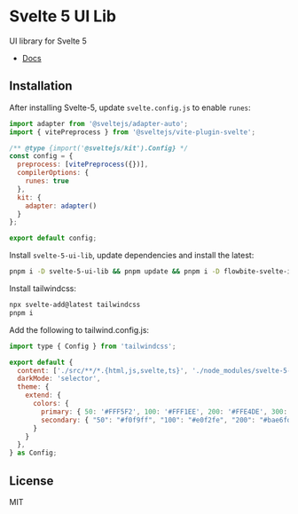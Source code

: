 # Svelte 5 UI Lib

UI library for Svelte 5

- [Docs](https://svelte-5-ui-lib.codewithshin.com/)

## Installation

After installing Svelte-5, update `svelte.config.js` to enable `runes`:

```js
import adapter from '@sveltejs/adapter-auto';
import { vitePreprocess } from '@sveltejs/vite-plugin-svelte';

/** @type {import('@sveltejs/kit').Config} */
const config = {
  preprocess: [vitePreprocess({})],
  compilerOptions: {
    runes: true
  },
  kit: {
    adapter: adapter()
  }
};

export default config;
```

Install `svelte-5-ui-lib`, update dependencies and install the latest:

```sh
pnpm i -D svelte-5-ui-lib && pnpm update && pnpm i -D flowbite-svelte-icons@next
```

Install tailwindcss:

```sh
npx svelte-add@latest tailwindcss
pnpm i
```

Add the following to tailwind.config.js:

```js
import type { Config } from 'tailwindcss';

export default {
  content: ['./src/**/*.{html,js,svelte,ts}', './node_modules/svelte-5-ui-lib/**/*.{html,js,svelte,ts}', './node_modules/flowbite-svelte-icons/**/*.{html,js,svelte,ts}'],
  darkMode: 'selector',
  theme: {
    extend: {
      colors: {
        primary: { 50: '#FFF5F2', 100: '#FFF1EE', 200: '#FFE4DE', 300: '#FFD5CC', 400: '#FFBCAD', 500: '#FE795D', 600: '#EF562F', 700: '#EB4F27', 800: '#CC4522', 900: '#A5371B' },
        secondary: { "50": "#f0f9ff", "100": "#e0f2fe", "200": "#bae6fd", "300": "#7dd3fc", "400": "#38bdf8", "500": "#0ea5e9", "600": "#0284c7", "700": "#0369a1", "800": "#075985", "900": "#0c4a6e" },
      }
    }
  },
} as Config;
```

## License

MIT
